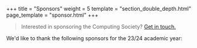 +++
title = "Sponsors"
weight = 5
template = "section_double_depth.html"
page_template = "sponsor.html"
+++

> Interested in sponsoring the Computing Society? [Get in touch.](@/exec/_index.md)

We'd like to thank the following sponsors for the 23/24 academic year:
